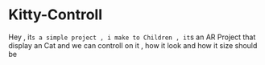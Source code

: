 # Kitty-Controll
Hey , it`s a simple project , i make to Children , it`s an AR Project that display an Cat and we can controll on it , how it look and how it size should be
